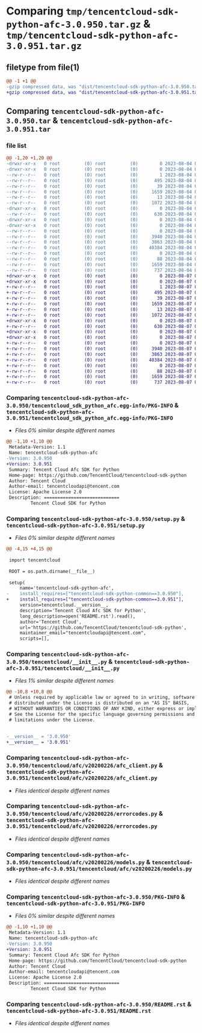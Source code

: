 # Comparing `tmp/tencentcloud-sdk-python-afc-3.0.950.tar.gz` & `tmp/tencentcloud-sdk-python-afc-3.0.951.tar.gz`

## filetype from file(1)

```diff
@@ -1 +1 @@
-gzip compressed data, was "dist/tencentcloud-sdk-python-afc-3.0.950.tar", last modified: Fri Aug  4 00:18:14 2023, max compression
+gzip compressed data, was "dist/tencentcloud-sdk-python-afc-3.0.951.tar", last modified: Mon Aug  7 00:18:02 2023, max compression
```

## Comparing `tencentcloud-sdk-python-afc-3.0.950.tar` & `tencentcloud-sdk-python-afc-3.0.951.tar`

### file list

```diff
@@ -1,20 +1,20 @@
-drwxr-xr-x   0 root         (0) root         (0)        0 2023-08-04 00:18:14.000000 tencentcloud-sdk-python-afc-3.0.950/
-drwxr-xr-x   0 root         (0) root         (0)        0 2023-08-04 00:18:14.000000 tencentcloud-sdk-python-afc-3.0.950/tencentcloud_sdk_python_afc.egg-info/
--rw-r--r--   0 root         (0) root         (0)        1 2023-08-04 00:18:14.000000 tencentcloud-sdk-python-afc-3.0.950/tencentcloud_sdk_python_afc.egg-info/dependency_links.txt
--rw-r--r--   0 root         (0) root         (0)      495 2023-08-04 00:18:14.000000 tencentcloud-sdk-python-afc-3.0.950/tencentcloud_sdk_python_afc.egg-info/SOURCES.txt
--rw-r--r--   0 root         (0) root         (0)       39 2023-08-04 00:18:14.000000 tencentcloud-sdk-python-afc-3.0.950/tencentcloud_sdk_python_afc.egg-info/requires.txt
--rw-r--r--   0 root         (0) root         (0)     1659 2023-08-04 00:18:14.000000 tencentcloud-sdk-python-afc-3.0.950/tencentcloud_sdk_python_afc.egg-info/PKG-INFO
--rw-r--r--   0 root         (0) root         (0)       13 2023-08-04 00:18:14.000000 tencentcloud-sdk-python-afc-3.0.950/tencentcloud_sdk_python_afc.egg-info/top_level.txt
--rw-r--r--   0 root         (0) root         (0)     1072 2023-08-04 00:18:14.000000 tencentcloud-sdk-python-afc-3.0.950/setup.py
-drwxr-xr-x   0 root         (0) root         (0)        0 2023-08-04 00:18:14.000000 tencentcloud-sdk-python-afc-3.0.950/tencentcloud/
--rw-r--r--   0 root         (0) root         (0)      630 2023-08-04 00:18:14.000000 tencentcloud-sdk-python-afc-3.0.950/tencentcloud/__init__.py
-drwxr-xr-x   0 root         (0) root         (0)        0 2023-08-04 00:18:14.000000 tencentcloud-sdk-python-afc-3.0.950/tencentcloud/afc/
-drwxr-xr-x   0 root         (0) root         (0)        0 2023-08-04 00:18:14.000000 tencentcloud-sdk-python-afc-3.0.950/tencentcloud/afc/v20200226/
--rw-r--r--   0 root         (0) root         (0)        0 2023-08-04 00:18:14.000000 tencentcloud-sdk-python-afc-3.0.950/tencentcloud/afc/v20200226/__init__.py
--rw-r--r--   0 root         (0) root         (0)     3940 2023-08-04 00:18:14.000000 tencentcloud-sdk-python-afc-3.0.950/tencentcloud/afc/v20200226/afc_client.py
--rw-r--r--   0 root         (0) root         (0)     3863 2023-08-04 00:18:14.000000 tencentcloud-sdk-python-afc-3.0.950/tencentcloud/afc/v20200226/errorcodes.py
--rw-r--r--   0 root         (0) root         (0)    40384 2023-08-04 00:18:14.000000 tencentcloud-sdk-python-afc-3.0.950/tencentcloud/afc/v20200226/models.py
--rw-r--r--   0 root         (0) root         (0)        0 2023-08-04 00:18:14.000000 tencentcloud-sdk-python-afc-3.0.950/tencentcloud/afc/__init__.py
--rw-r--r--   0 root         (0) root         (0)       88 2023-08-04 00:18:14.000000 tencentcloud-sdk-python-afc-3.0.950/setup.cfg
--rw-r--r--   0 root         (0) root         (0)     1659 2023-08-04 00:18:14.000000 tencentcloud-sdk-python-afc-3.0.950/PKG-INFO
--rw-r--r--   0 root         (0) root         (0)      737 2023-08-04 00:18:14.000000 tencentcloud-sdk-python-afc-3.0.950/README.rst
+drwxr-xr-x   0 root         (0) root         (0)        0 2023-08-07 00:18:02.000000 tencentcloud-sdk-python-afc-3.0.951/
+drwxr-xr-x   0 root         (0) root         (0)        0 2023-08-07 00:18:02.000000 tencentcloud-sdk-python-afc-3.0.951/tencentcloud_sdk_python_afc.egg-info/
+-rw-r--r--   0 root         (0) root         (0)        1 2023-08-07 00:18:02.000000 tencentcloud-sdk-python-afc-3.0.951/tencentcloud_sdk_python_afc.egg-info/dependency_links.txt
+-rw-r--r--   0 root         (0) root         (0)      495 2023-08-07 00:18:02.000000 tencentcloud-sdk-python-afc-3.0.951/tencentcloud_sdk_python_afc.egg-info/SOURCES.txt
+-rw-r--r--   0 root         (0) root         (0)       39 2023-08-07 00:18:02.000000 tencentcloud-sdk-python-afc-3.0.951/tencentcloud_sdk_python_afc.egg-info/requires.txt
+-rw-r--r--   0 root         (0) root         (0)     1659 2023-08-07 00:18:02.000000 tencentcloud-sdk-python-afc-3.0.951/tencentcloud_sdk_python_afc.egg-info/PKG-INFO
+-rw-r--r--   0 root         (0) root         (0)       13 2023-08-07 00:18:02.000000 tencentcloud-sdk-python-afc-3.0.951/tencentcloud_sdk_python_afc.egg-info/top_level.txt
+-rw-r--r--   0 root         (0) root         (0)     1072 2023-08-07 00:18:02.000000 tencentcloud-sdk-python-afc-3.0.951/setup.py
+drwxr-xr-x   0 root         (0) root         (0)        0 2023-08-07 00:18:02.000000 tencentcloud-sdk-python-afc-3.0.951/tencentcloud/
+-rw-r--r--   0 root         (0) root         (0)      630 2023-08-07 00:18:02.000000 tencentcloud-sdk-python-afc-3.0.951/tencentcloud/__init__.py
+drwxr-xr-x   0 root         (0) root         (0)        0 2023-08-07 00:18:02.000000 tencentcloud-sdk-python-afc-3.0.951/tencentcloud/afc/
+drwxr-xr-x   0 root         (0) root         (0)        0 2023-08-07 00:18:02.000000 tencentcloud-sdk-python-afc-3.0.951/tencentcloud/afc/v20200226/
+-rw-r--r--   0 root         (0) root         (0)        0 2023-08-07 00:18:02.000000 tencentcloud-sdk-python-afc-3.0.951/tencentcloud/afc/v20200226/__init__.py
+-rw-r--r--   0 root         (0) root         (0)     3940 2023-08-07 00:18:02.000000 tencentcloud-sdk-python-afc-3.0.951/tencentcloud/afc/v20200226/afc_client.py
+-rw-r--r--   0 root         (0) root         (0)     3863 2023-08-07 00:18:02.000000 tencentcloud-sdk-python-afc-3.0.951/tencentcloud/afc/v20200226/errorcodes.py
+-rw-r--r--   0 root         (0) root         (0)    40384 2023-08-07 00:18:02.000000 tencentcloud-sdk-python-afc-3.0.951/tencentcloud/afc/v20200226/models.py
+-rw-r--r--   0 root         (0) root         (0)        0 2023-08-07 00:18:02.000000 tencentcloud-sdk-python-afc-3.0.951/tencentcloud/afc/__init__.py
+-rw-r--r--   0 root         (0) root         (0)       88 2023-08-07 00:18:02.000000 tencentcloud-sdk-python-afc-3.0.951/setup.cfg
+-rw-r--r--   0 root         (0) root         (0)     1659 2023-08-07 00:18:02.000000 tencentcloud-sdk-python-afc-3.0.951/PKG-INFO
+-rw-r--r--   0 root         (0) root         (0)      737 2023-08-07 00:18:02.000000 tencentcloud-sdk-python-afc-3.0.951/README.rst
```

### Comparing `tencentcloud-sdk-python-afc-3.0.950/tencentcloud_sdk_python_afc.egg-info/PKG-INFO` & `tencentcloud-sdk-python-afc-3.0.951/tencentcloud_sdk_python_afc.egg-info/PKG-INFO`

 * *Files 0% similar despite different names*

```diff
@@ -1,10 +1,10 @@
 Metadata-Version: 1.1
 Name: tencentcloud-sdk-python-afc
-Version: 3.0.950
+Version: 3.0.951
 Summary: Tencent Cloud Afc SDK for Python
 Home-page: https://github.com/TencentCloud/tencentcloud-sdk-python
 Author: Tencent Cloud
 Author-email: tencentcloudapi@tencent.com
 License: Apache License 2.0
 Description: ============================
         Tencent Cloud SDK for Python
```

### Comparing `tencentcloud-sdk-python-afc-3.0.950/setup.py` & `tencentcloud-sdk-python-afc-3.0.951/setup.py`

 * *Files 0% similar despite different names*

```diff
@@ -4,15 +4,15 @@
 
 import tencentcloud
 
 ROOT = os.path.dirname(__file__)
 
 setup(
     name='tencentcloud-sdk-python-afc',
-    install_requires=["tencentcloud-sdk-python-common==3.0.950"],
+    install_requires=["tencentcloud-sdk-python-common==3.0.951"],
     version=tencentcloud.__version__,
     description='Tencent Cloud Afc SDK for Python',
     long_description=open('README.rst').read(),
     author='Tencent Cloud',
     url='https://github.com/TencentCloud/tencentcloud-sdk-python',
     maintainer_email="tencentcloudapi@tencent.com",
     scripts=[],
```

### Comparing `tencentcloud-sdk-python-afc-3.0.950/tencentcloud/__init__.py` & `tencentcloud-sdk-python-afc-3.0.951/tencentcloud/__init__.py`

 * *Files 1% similar despite different names*

```diff
@@ -10,8 +10,8 @@
 # Unless required by applicable law or agreed to in writing, software
 # distributed under the License is distributed on an "AS IS" BASIS,
 # WITHOUT WARRANTIES OR CONDITIONS OF ANY KIND, either express or implied.
 # See the License for the specific language governing permissions and
 # limitations under the License.
 
 
-__version__ = '3.0.950'
+__version__ = '3.0.951'
```

### Comparing `tencentcloud-sdk-python-afc-3.0.950/tencentcloud/afc/v20200226/afc_client.py` & `tencentcloud-sdk-python-afc-3.0.951/tencentcloud/afc/v20200226/afc_client.py`

 * *Files identical despite different names*

### Comparing `tencentcloud-sdk-python-afc-3.0.950/tencentcloud/afc/v20200226/errorcodes.py` & `tencentcloud-sdk-python-afc-3.0.951/tencentcloud/afc/v20200226/errorcodes.py`

 * *Files identical despite different names*

### Comparing `tencentcloud-sdk-python-afc-3.0.950/tencentcloud/afc/v20200226/models.py` & `tencentcloud-sdk-python-afc-3.0.951/tencentcloud/afc/v20200226/models.py`

 * *Files identical despite different names*

### Comparing `tencentcloud-sdk-python-afc-3.0.950/PKG-INFO` & `tencentcloud-sdk-python-afc-3.0.951/PKG-INFO`

 * *Files 0% similar despite different names*

```diff
@@ -1,10 +1,10 @@
 Metadata-Version: 1.1
 Name: tencentcloud-sdk-python-afc
-Version: 3.0.950
+Version: 3.0.951
 Summary: Tencent Cloud Afc SDK for Python
 Home-page: https://github.com/TencentCloud/tencentcloud-sdk-python
 Author: Tencent Cloud
 Author-email: tencentcloudapi@tencent.com
 License: Apache License 2.0
 Description: ============================
         Tencent Cloud SDK for Python
```

### Comparing `tencentcloud-sdk-python-afc-3.0.950/README.rst` & `tencentcloud-sdk-python-afc-3.0.951/README.rst`

 * *Files identical despite different names*

